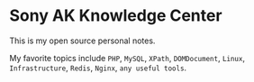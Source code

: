 # Sony AK Knowledge Center
This is my open source personal notes.

My favorite topics include `PHP`, `MySQL`, `XPath`, `DOMDocument`, `Linux`, `Infrastructure`, `Redis`, `Nginx`, `any useful tools`.
